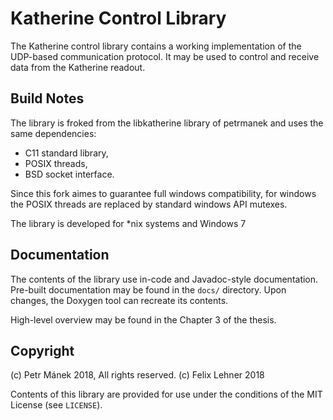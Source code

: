 Katherine Control Library
=========================

The Katherine control library contains a working implementation of the UDP-based communication protocol.
It may be used to control and receive data from the Katherine readout.


## Build Notes

The library is froked from the libkatherine library of petrmanek and uses the same dependencies:

 - C11 standard library,
 - POSIX threads,
 - BSD socket interface.
 
 Since this fork aimes to guarantee full windows compatibility, for windows the POSIX threads are replaced by standard windows API mutexes.

 The library is developed for *nix systems and Windows 7


## Documentation

The contents of the library use in-code and Javadoc-style documentation.
Pre-built documentation may be found in the `docs/` directory. Upon changes, the Doxygen tool can recreate its contents.

High-level overview may be found in the Chapter 3 of the thesis.


## Copyright

(c) Petr Mánek 2018, All rights reserved.
(c) Felix Lehner 2018

Contents of this library are provided for use under the conditions of the MIT License (see `LICENSE`).
